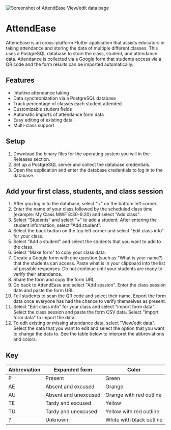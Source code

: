 ![Screenshot of AttendEase View/edit data page](https://github.com/jbrady02/Capstone/assets/89806788/df58d0e9-23af-4980-878f-46dc0f4a7b0a)
# AttendEase
AttendEase is an cross-platform Flutter application that assists educators in taking attendance and storing the data of multiple different classes. This uses a PostgreSQL database to store the class, student, and attendance data. Attendance is collected via a Google form that students access via a QR code and the form results can be imported automatically.
## Features
- Intuitive attendance taking
- Data synchronization via a PostgreSQL database
- Track percentage of classes each student attended
- Customizable student fields
- Automatic imports of attendance form data
- Easy editing of existing data
- Multi-class support
## Setup
1. Download the binary files for the operating system you will in the Releases section. 
2. Set up a PostgreSQL server and collect the database credentials.
3. Open the application and enter the database credentials to log in to the database.
## Add your first class, students, and class session
1. After you log in to the database, select "+" on the bottom left corner.
2. Enter the name of your class followed by the scheduled class time (example: My Class MWF 8:30-9:20) and select "Add class".
3. Select "Students" and select "+" to add a student. After entering the student information, select "Add student".
4. Select the back button on the top left corner and select "Edit class info" for your class.
5. Select "Add a student" and select the students that you want to add to the class.
6. Select "Make form" to copy your class data.
7. Create a Google form with one question (such as "What is your name?) that the students can access. Paste what is in your clipboard into the list of possible responses. Do not continue until your students are ready to verify their attendance.
8. Share the form and copy the form URL.
9. Go back to AttendEase and select "Add session". Enter the class session date and paste the form URL.
10. Tell students to scan the QR code and select their name. Export the form data once everyone has had the chance to verify themselves as present.
11. Select "Edit class info" for your class and select "Import form data". Select the class session and paste the form CSV data. Select "Import form data" to import the data.
12. To edit existing or missing attendance data, select "View/edit data". Select the data that you want to edit and select the option that you want to change the data to. See the table below to interpret the abbreviations and colors.
## Key
| Abbreviation | Expanded form        | Color                    |
| ------------ | -------------------- | ------------------------ |
| P            | Present              | Green                    |
| AE           | Absent and excused   | Orange                   |
| AU           | Absent and unexcused | Orange with red outline  |
| TE           | Tardy and excused    | Yellow                   |
| TU           | Tardy and unexcused  | Yellow with red outline  |
| ?            | Unknown              | White with black outline |
